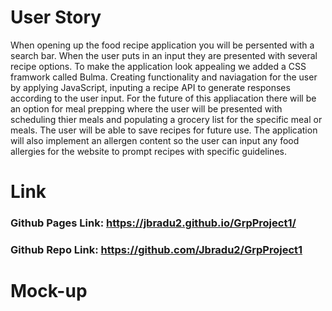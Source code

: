 # User Story

 When opening up the food recipe application you will be persented with a search bar. When the user puts in an input they are presented with several recipe options. To make the application look appealing we added a CSS framwork called Bulma. Creating functionality and naviagation for the user by applying JavaScript, inputing a recipe API to generate responses according to the user input. For the future of this appliacation there will be an option for meal prepping where the user will be presented with scheduling thier meals and populating a grocery list for the specific meal or meals. The user will be able to save recipes for future use. The application will also implement an allergen content so the user can input any food allergies for the website to prompt recipes with specific guidelines.


# Link

### Github Pages Link: https://jbradu2.github.io/GrpProject1/

### Github Repo Link: https://github.com/Jbradu2/GrpProject1



# Mock-up
